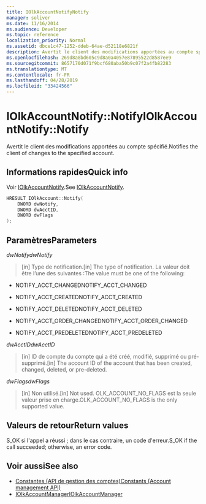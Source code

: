 ```yaml
---
title: IOlkAccountNotifyNotify
manager: soliver
ms.date: 11/16/2014
ms.audience: Developer
ms.topic: reference
localization_priority: Normal
ms.assetid: dbce1c47-1252-ddeb-64ae-d52118e6821f
description: Avertit le client des modifications apportées au compte spécifié.
ms.openlocfilehash: 269d8a8bd605c9d8a0a4057e87895522d8587ee9
ms.sourcegitcommit: 8657170d071f9bcf680aba50b9c07f2a4fb82283
ms.translationtype: MT
ms.contentlocale: fr-FR
ms.lasthandoff: 04/28/2019
ms.locfileid: "33424566"
---
```

# <a name="iolkaccountnotifynotify"></a><span data-ttu-id="dd130-103">IOlkAccountNotify::Notify</span><span class="sxs-lookup"><span data-stu-id="dd130-103">IOlkAccountNotify::Notify</span></span>

<span data-ttu-id="dd130-104">Avertit le client des modifications apportées au compte spécifié.</span><span class="sxs-lookup"><span data-stu-id="dd130-104">Notifies the client of changes to the specified account.</span></span>
  
## <a name="quick-info"></a><span data-ttu-id="dd130-105">Informations rapides</span><span class="sxs-lookup"><span data-stu-id="dd130-105">Quick info</span></span>

<span data-ttu-id="dd130-106">Voir [IOlkAccountNotify](iolkaccountnotify.md).</span><span class="sxs-lookup"><span data-stu-id="dd130-106">See [IOlkAccountNotify](iolkaccountnotify.md).</span></span>
  
```cpp
HRESULT IOlkAccount::Notify(  
    DWORD dwNotify, 
    DWORD dwAcctID, 
    DWORD dwFlags 
);

```

## <a name="parameters"></a><span data-ttu-id="dd130-107">Paramètres</span><span class="sxs-lookup"><span data-stu-id="dd130-107">Parameters</span></span>

<span data-ttu-id="dd130-108">_dwNotify_</span><span class="sxs-lookup"><span data-stu-id="dd130-108">_dwNotify_</span></span>
  
> <span data-ttu-id="dd130-109">[in] Type de notification.</span><span class="sxs-lookup"><span data-stu-id="dd130-109">[in] The type of notification.</span></span> <span data-ttu-id="dd130-110">La valeur doit être l’une des suivantes :</span><span class="sxs-lookup"><span data-stu-id="dd130-110">The value must be one of the following:</span></span>
    
   - <span data-ttu-id="dd130-111">NOTIFY_ACCT_CHANGED</span><span class="sxs-lookup"><span data-stu-id="dd130-111">NOTIFY_ACCT_CHANGED</span></span> 
    
   - <span data-ttu-id="dd130-112">NOTIFY_ACCT_CREATED</span><span class="sxs-lookup"><span data-stu-id="dd130-112">NOTIFY_ACCT_CREATED</span></span> 
    
   - <span data-ttu-id="dd130-113">NOTIFY_ACCT_DELETED</span><span class="sxs-lookup"><span data-stu-id="dd130-113">NOTIFY_ACCT_DELETED</span></span>
    
   - <span data-ttu-id="dd130-114">NOTIFY_ACCT_ORDER_CHANGED</span><span class="sxs-lookup"><span data-stu-id="dd130-114">NOTIFY_ACCT_ORDER_CHANGED</span></span> 
    
   - <span data-ttu-id="dd130-115">NOTIFY_ACCT_PREDELETED</span><span class="sxs-lookup"><span data-stu-id="dd130-115">NOTIFY_ACCT_PREDELETED</span></span> 
    
 <span data-ttu-id="dd130-116">_dwAcctID_</span><span class="sxs-lookup"><span data-stu-id="dd130-116">_dwAcctID_</span></span>
  
> <span data-ttu-id="dd130-117">[in] ID de compte du compte qui a été créé, modifié, supprimé ou pré-supprimé.</span><span class="sxs-lookup"><span data-stu-id="dd130-117">[in] The account ID of the account that has been created, changed, deleted, or pre-deleted.</span></span>
    
 <span data-ttu-id="dd130-118">_dwFlags_</span><span class="sxs-lookup"><span data-stu-id="dd130-118">_dwFlags_</span></span>
  
>  <span data-ttu-id="dd130-119">[in] Non utilisé.</span><span class="sxs-lookup"><span data-stu-id="dd130-119">[in] Not used.</span></span> <span data-ttu-id="dd130-120">OLK_ACCOUNT_NO_FLAGS est la seule valeur prise en charge.</span><span class="sxs-lookup"><span data-stu-id="dd130-120">OLK_ACCOUNT_NO_FLAGS is the only supported value.</span></span> 
    
## <a name="return-values"></a><span data-ttu-id="dd130-121">Valeurs de retour</span><span class="sxs-lookup"><span data-stu-id="dd130-121">Return values</span></span>

<span data-ttu-id="dd130-122">S_OK si l'appel a réussi ; dans le cas contraire, un code d'erreur.</span><span class="sxs-lookup"><span data-stu-id="dd130-122">S_OK if the call succeeded; otherwise, an error code.</span></span>
  
## <a name="see-also"></a><span data-ttu-id="dd130-123">Voir aussi</span><span class="sxs-lookup"><span data-stu-id="dd130-123">See also</span></span>

- [<span data-ttu-id="dd130-124">Constantes (API de gestion des comptes)</span><span class="sxs-lookup"><span data-stu-id="dd130-124">Constants (Account management API)</span></span>](constants-account-management-api.md)  
- [<span data-ttu-id="dd130-125">IOlkAccountManager</span><span class="sxs-lookup"><span data-stu-id="dd130-125">IOlkAccountManager</span></span>](iolkaccountmanager.md)

